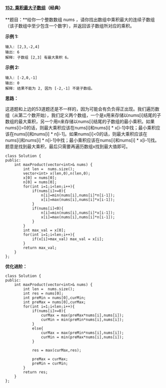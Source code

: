 #### [152. 乘积最大子数组](https://leetcode-cn.com/problems/maximum-product-subarray/)（经典）

**题目：**给你一个整数数组 nums ，请你找出数组中乘积最大的连续子数组（该子数组中至少包含一个数字），并返回该子数组所对应的乘积。

**示例 1:**

```
输入: [2,3,-2,4]
输出: 6
解释: 子数组 [2,3] 有最大乘积 6。
```

**示例 2:**

```
输入: [-2,0,-1]
输出: 0
解释: 结果不能为 2, 因为 [-2,-1] 不是子数组。
```

**思路：**

这道题和上边的53道题还是不一样的，因为可能会有负负得正出现。我们遍历数组（从第二个数开始），我们定义两个数组，一个是x用来存储以nums[i]结尾的子数组的最大乘积，另一个用n来存储以nums[i]结尾的子数组的最小乘积。如果nums[i]>0的话，则最大乘积应该在nums[i]和nums[i] * x[i-1]中找；最小乘积应该在nums[i]和nums[i] * n[i-1]。如果nums[i]<0的话，则最大乘积应该在nums[i]和nums[i] * n[i-1]中找；最小乘积应该在nums[i]和nums[i] * x[i-1]找。题意是找到最大乘积，最后只需要再遍历数组x找到最大值即可。

```
class Solution {
public:
    int maxProduct(vector<int>& nums) {
        int len =  nums.size();
        vector<int> x(len,0),n(len,0);
        x[0] = nums[0];
        n[0] = nums[0];
        for(int i=1;i<len;i++){
            if(nums[i]>=0){
                n[i]=min(nums[i],nums[i]*n[i-1]);
                x[i]=max(nums[i],nums[i]*x[i-1]);
            }
            if(nums[i]<0){
                n[i]=min(nums[i],nums[i]*x[i-1]);
                x[i]=max(nums[i],nums[i]*n[i-1]);
            }
        }
        int max_val = x[0];
        for(int i=1;i<len;i++){
            if(x[i]>max_val) max_val = x[i];
        }
        return max_val;
    }
};
```

**优化进阶：**

```
class Solution {
public:
    int maxProduct(vector<int>& nums) {
        int len =  nums.size();
        int res = nums[0];
        int preMin = nums[0],curMin;
        int preMax = nums[0],curMax;
        for(int i=1;i<len;i++){
            if(nums[i]>=0){
                curMax = max(preMax*nums[i],nums[i]);
                curMin = min(preMin*nums[i],nums[i]);
            }
            else{ 
                curMax = max(preMin*nums[i],nums[i]);
                curMin = min(preMax*nums[i],nums[i]);
            }

            res = max(curMax,res);

            preMax = curMax;
            preMin = curMin;
        }
        return res;     
    }
};
```